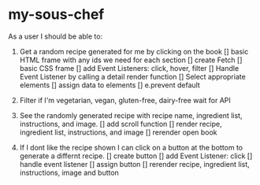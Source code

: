 # my-sous-chef

As a user I should be able to:

1. Get a random recipe generated for me by clicking on the book
[] basic HTML frame with any ids we need for each section
[] create Fetch
[] basic CSS frame
[] add Event Listeners: click, hover, filter
[] Handle Event Listener by calling a detail render function
[] Select appropriate elements
[] assign data to elements
[] e.prevent default

2. Filter if I'm vegetarian, vegan, gluten-free, dairy-free
 wait for API

3. See the randomly generated recipe with recipe name, ingredient list, instructions, and image.
[] add scroll function
[] render recipe, ingredient list, instructions, and image
[] rerender open book

4. If I dont like the recipe shown I can click on a button at the bottom to generate a differnt recipe.
[] create button
[] add Event Listener: click
[] handle event listener
[] assign button
[] rerender recipe, ingredient list, instructions, image and button
>>>>>>> 
